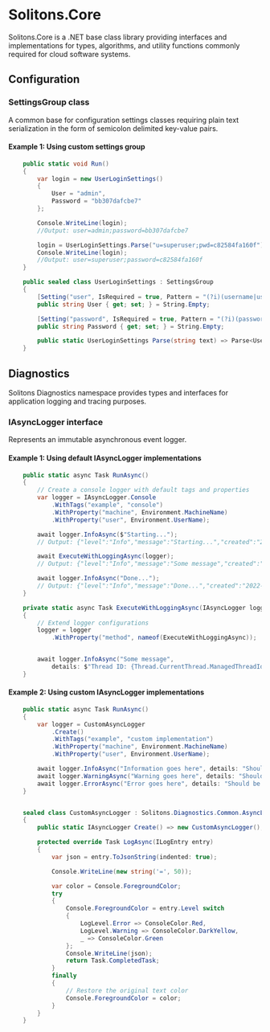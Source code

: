 # Solitons.Core
Solitons.Core is a .NET base class library providing interfaces and implementations for types, algorithms, and utility functions commonly required for cloud software systems. 
## Configuration
### SettingsGroup class
A common base for configuration settings classes requiring plain text serialization in the form of semicolon delimited key-value pairs.
#### Example 1: Using custom settings group
```csharp
    public static void Run()
    {
        var login = new UserLoginSettings()
        {
            User = "admin",
            Password = "bb307dafcbe7"
        };

        Console.WriteLine(login);
        //Output: user=admin;password=bb307dafcbe7

        login = UserLoginSettings.Parse("u=superuser;pwd=c82584fa160f");
        Console.WriteLine(login);
        //Output: user=superuser;password=c82584fa160f
    }

    public sealed class UserLoginSettings : SettingsGroup
    {
        [Setting("user", IsRequired = true, Pattern = "(?i)(username|use?r|u)")]
        public string User { get; set; } = String.Empty;

        [Setting("password", IsRequired = true, Pattern = "(?i)(password|pass|pwd|p)")]
        public string Password { get; set; } = String.Empty;

        public static UserLoginSettings Parse(string text) => Parse<UserLoginSettings>(text);
    }
```
## Diagnostics
Solitons Diagnostics namespace provides types and interfaces for application logging and tracing purposes.
### IAsyncLogger interface
Represents an immutable asynchronous event logger.
#### Example 1: Using default IAsyncLogger implementations
```csharp
    public static async Task RunAsync()
    {
        // Create a console logger with default tags and properties
        var logger = IAsyncLogger.Console
            .WithTags("example", "console")
            .WithProperty("machine", Environment.MachineName)
            .WithProperty("user", Environment.UserName);

        await logger.InfoAsync($"Starting...");
        // Output: {"level":"Info","message":"Starting...","created":"2022-02-21T18:39:56.1717421+00:00","details":null,"tags":["example","console"],"properties":{"machine":"alexey-pc","user":"alexey"}}

        await ExecuteWithLoggingAsync(logger);
        // Output: {"level":"Info","message":"Some message","created":"2022-02-21T18:39:56.4674155+00:00","details":"Thread ID: 1","tags":["example","console"],"properties":{"machine":"alexey-pc","user":"alexey","method":"ExecuteWithLoggingAsync"}}

        await logger.InfoAsync("Done...");
        // Output: {"level":"Info","message":"Done...","created":"2022-02-21T18:39:56.4679397+00:00","details":null,"tags":["example","console"],"properties":{"machine":"alexey-pc","user":"alexey"}}
    }

    private static async Task ExecuteWithLoggingAsync(IAsyncLogger logger)
    {
        // Extend logger configurations
        logger = logger
            .WithProperty("method", nameof(ExecuteWithLoggingAsync));


        await logger.InfoAsync("Some message",
            details: $"Thread ID: {Thread.CurrentThread.ManagedThreadId}");
    }
```
#### Example 2: Using custom IAsyncLogger implementations
```csharp
    public static async Task RunAsync()
    {
        var logger = CustomAsyncLogger
            .Create()
            .WithTags("example", "custom implementation")
            .WithProperty("machine", Environment.MachineName)
            .WithProperty("user", Environment.UserName);

        await logger.InfoAsync("Information goes here", details: "Should be in green");
        await logger.WarningAsync("Warning goes here", details: "Should be in yellow");
        await logger.ErrorAsync("Error goes here", details: "Should be in red");
    }


    sealed class CustomAsyncLogger : Solitons.Diagnostics.Common.AsyncLogger
    {
        public static IAsyncLogger Create() => new CustomAsyncLogger();

        protected override Task LogAsync(ILogEntry entry)
        {
            var json = entry.ToJsonString(indented: true);

            Console.WriteLine(new string('=', 50));

            var color = Console.ForegroundColor;
            try
            {
                Console.ForegroundColor = entry.Level switch
                {
                    LogLevel.Error => ConsoleColor.Red,
                    LogLevel.Warning => ConsoleColor.DarkYellow,
                    _ => ConsoleColor.Green
                };
                Console.WriteLine(json);
                return Task.CompletedTask;
            }
            finally
            {
                // Restore the original text color
                Console.ForegroundColor = color;
            }
        }
    }
```
